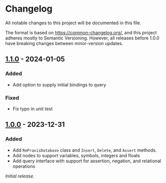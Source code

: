 # Changelog

All notable changes to this project will be documented in this file.

The format is based on <https://common-changelog.org/>, and this project adheres mostly to Semantic Versioning. However, all releases before 1.0.0 have breaking changes between minor-version updates.

## [1.1.0] - 2024-01-05

### Added

- Add option to supply initial bindings to query

### Fixed

- Fix typo in unit test

## [1.0.0] - 2023-12-31

### Added

- Add `RePraxisDatabase` class and `Insert`, `Delete`, and `Assert` methods.
- Add nodes to support variables, symbols, integers and floats
- Add query interface with support for assertion, negation, and relational operations

_Initial release._

[1.0.0]: https://github.com/ShiJbey/RePraxis/releases/tag/v1.0.0
[1.1.0]: https://github.com/ShiJbey/RePraxis/releases/tag/v1.1.0

